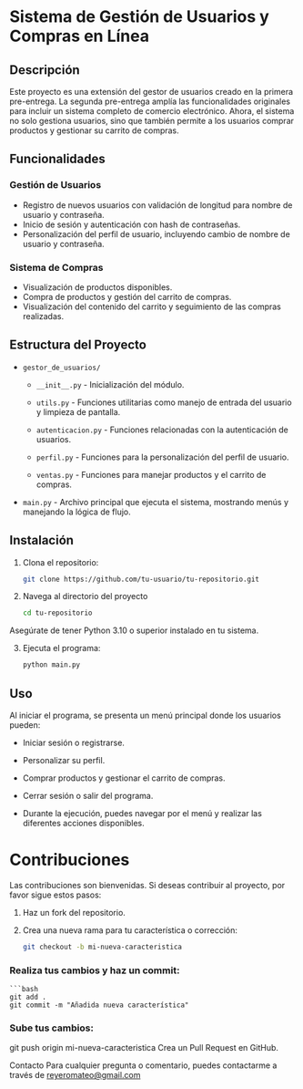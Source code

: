 # Sistema de Gestión de Usuarios y Compras en Línea

## Descripción

Este proyecto es una extensión del gestor de usuarios creado en la primera pre-entrega. La segunda pre-entrega amplía las funcionalidades originales para incluir un sistema completo de comercio electrónico. Ahora, el sistema no solo gestiona usuarios, sino que también permite a los usuarios comprar productos y gestionar su carrito de compras.

## Funcionalidades

### Gestión de Usuarios

- Registro de nuevos usuarios con validación de longitud para nombre de usuario y contraseña.
- Inicio de sesión y autenticación con hash de contraseñas.
- Personalización del perfil de usuario, incluyendo cambio de nombre de usuario y contraseña.

### Sistema de Compras

- Visualización de productos disponibles.
- Compra de productos y gestión del carrito de compras.
- Visualización del contenido del carrito y seguimiento de las compras realizadas.

## Estructura del Proyecto

- `gestor_de_usuarios/`

  - `__init__.py` - Inicialización del módulo.
  
  - `utils.py` - Funciones utilitarias como manejo de entrada del usuario y limpieza de pantalla.
  - `autenticacion.py` - Funciones relacionadas con la autenticación de usuarios.
  - `perfil.py` - Funciones para la personalización del perfil de usuario.
  - `ventas.py` - Funciones para manejar productos y el carrito de compras.
- `main.py` - Archivo principal que ejecuta el sistema, mostrando menús y manejando la lógica de flujo.

## Instalación

1. Clona el repositorio:

   ```bash
   git clone https://github.com/tu-usuario/tu-repositorio.git

2. Navega al directorio del proyecto

    ```bash
    cd tu-repositorio

Asegúrate de tener Python 3.10 o superior instalado en tu sistema.

3. Ejecuta el programa:
    ```bash
    python main.py

## Uso

Al iniciar el programa, se presenta un menú principal donde los usuarios pueden:

- Iniciar sesión o registrarse.

- Personalizar su perfil.

- Comprar productos y gestionar el carrito de compras.

- Cerrar sesión o salir del programa.
- Durante la ejecución, puedes navegar por el menú y realizar las diferentes acciones disponibles.

# Contribuciones
Las contribuciones son bienvenidas. Si deseas contribuir al proyecto, por favor sigue estos pasos:

1. Haz un fork del repositorio.

1. Crea una nueva rama para tu característica o corrección:

   ```bash
   git checkout -b mi-nueva-caracteristica


### Realiza tus cambios y haz un commit:

    ```bash
    git add .
    git commit -m "Añadida nueva característica"

    
### Sube tus cambios:

git push origin mi-nueva-caracteristica
Crea un Pull Request en GitHub.


Contacto
Para cualquier pregunta o comentario, puedes contactarme a través de reyeromateo@gmail.com